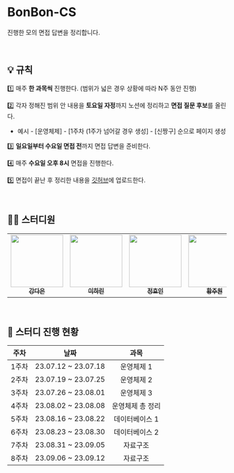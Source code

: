 # BonBon-CS

진행한 모의 면접 답변을 정리합니다.

<br/>

## 💡 규칙
1️⃣ 매주 **한 과목씩** 진행한다. (범위가 넓은 경우 상황에 따라 N주 동안 진행)

2️⃣ 각자 정해진 범위 안 내용을 **토요일 자정**까지 노션에 정리하고 **면접 질문 후보**를 올린다.

- 예시 - [운영체제] - [1주차 (1주가 넘어갈 경우 생성] - [신짱구] 순으로 페이지 생성

3️⃣ **일요일부터 수요일 면접 전**까지 면접 답변을 준비한다.

4️⃣ 매주 **수요일 오후 8시** 면접을 진행한다.

5️⃣ 면접이 끝난 후 정리한 내용을 [깃허브](https://github.com/BonBonCS)에 업로드한다.


<br/>

## 🙋‍♀️ 스터디원

<table>
  <tr>
    <td align="center"><a href="https://github.com/da010228"><img src="https://avatars.githubusercontent.com/u/69593799?v=4" width="120px;" alt=""/><br /><sub><b>강다은</b></sub></a><br /></td>
     <td align="center"><a href="https://github.com/Harinee68"><img src="https://avatars.githubusercontent.com/u/62701446?v=4" width="120px;" alt=""/><br /><sub><b>이하린</b></sub></a><br /></td>
    <td align="center"><a href="https://github.com/HyoinJeong"><img src="https://avatars.githubusercontent.com/u/52451420?s=64&v=4" width="120px;" alt=""/><br /><sub><b>정효인</b></sub></a><br /></td>
    <td align="center"><a href="https://github.com/woneee99"><img src="https://avatars.githubusercontent.com/u/87613419?v=4" width="120px;" alt=""/><br /><sub><b>황주원</b></sub></a><br /></td>
  </tr>
</table>

<br/>

## 📅 스터디 진행 현황



|주차|날짜|과목|
|:---:|:------:|:---:|
|1주차|23.07.12 ~ 23.07.18|운영체제 1|
|2주차|23.07.19 ~ 23.07.25|운영체제 2|
|3주차|23.07.26 ~ 23.08.01|운영체제 3|
|4주차|23.08.02 ~ 23.08.08|운영체제 총 정리|
|5주차|23.08.16 ~ 23.08.22|데이터베이스 1|
|6주차|23.08.23 ~ 23.08.30|데이터베이스 2|
|7주차|23.08.31 ~ 23.09.05|자료구조|
|8주차|23.09.06 ~ 23.09.12|자료구조|
